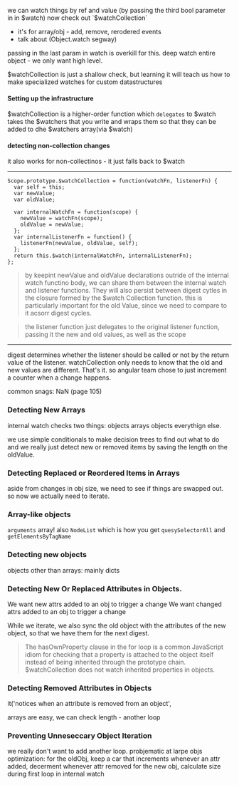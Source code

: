 we can watch things by ref and value (by passing the third bool parameter in in $watch)
now check out `$watchCollection`
 + it's for array/obj - add, remove, rerodered events
 + talk about (Object.watch segway)

passing in the last param in watch is overkill for this. deep watch entire object - we only want high level.

$watchCollection is just a shallow check, but learning it will teach us how to make specialized watches for custom datastructures


#### Setting up the infrastructure
$watchCollection is a higher-order function which `delegates` to $watch
takes the $watchers that you write and wraps them so that they can be added to dhe $watchers array(via $watch)

#### detecting non-collection changes
it also works for non-collectinos - it just falls back to $watch

------------

    Scope.prototype.$watchCollection = function(watchFn, listenerFn) {
      var self = this;
      var newValue;
      var oldValue;

      var internalWatchFn = function(scope) {
        newValue = watchFn(scope);
        oldValue = newValue;
      };
      var internalListenerFn = function() {
        listenerFn(newValue, oldValue, self);
      };
      return this.$watch(internalWatchFn, internalListenerFn);
    };

> by keepint newValue and oldValue declarations outride of the internal watch functino body, we can share them between the internal watch and listener functions. They will also persist between digest cytles in the closure formed by the $watch Collection function. this is particularly important for the old Value, since we need to compare to it acsorr digest cycles.

> the listener function just delegates to the original listener function, passing it the new and old values, as well as the scope

------------

digest determines whether the listener should be called or not by the return value of the listener.
watchCollection only needs to know that the old and new values are different. That's it. so angular team chose to just increment a counter when a change happens.


common snags: NaN (page 105)

### Detecting New Arrays

internal watch checks two things:
  objects
    arrays
    objects
  everythign else.

we use simple conditionals to make decision trees to find out what to
do and we really just detect new or removed items by saving the length on the oldValue.

### Detecting Replaced or Reordered Items in Arrays

aside from changes in obj size, we need to see if things are swapped out. so now we actually need to iterate.

### Array-like objects
`arguments` array! also `NodeList` which is how you get `quesySelectorAll` and `getElementsByTagName`

### Detecting new objects
objects other than arrays: mainly dicts

### Detecting New Or Replaced Attributes in Objects.
We want new attrs added to an obj to trigger a change
We want changed attrs added to an obj to trigger a change

While we iterate, we also sync the old object with the attributes of the new object, so that we have them for the next digest.

> The hasOwnProperty clause in the for loop is a common JavaScript idiom for checking that a property is attached to the object itself instead of being inherited through the prototype chain. $watchCollection does not watch inherited properties in objects.

### Detecting Removed Attributes in Objects
it('notices when an attribute is removed from an object',

arrays are easy, we can check length - another loop

### Preventing Unneseccary Object Iteration
we really don't want to add another loop. probjematic at larpe objs
optimization:
  for the oldObj, keep a car that increments whenever an attr added, decerment whenever attr removed
  for the new obj, calculate size during first loop in internal watch

